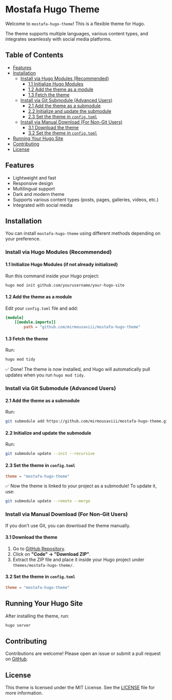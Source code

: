 # Mostafa Hugo Theme

Welcome to `mostafa-hugo-theme`! This is a flexible theme for Hugo.

The theme supports multiple languages, various content types, and integrates seamlessly with social media platforms.

## Table of Contents

- [Features](#features)
- [Installation](#installation)
  - [Install via Hugo Modules (Recommended)](#install-via-hugo-modules-recommended)
    - [1.1 Initialize Hugo Modules](#11-initialize-hugo-modules-if-not-already-initialized)
    - [1.2 Add the theme as a module](#12-add-the-theme-as-a-module)
    - [1.3 Fetch the theme](#13-fetch-the-theme)
  - [Install via Git Submodule (Advanced Users)](#install-via-git-submodule-advanced-users)
    - [2.1 Add the theme as a submodule](#21-add-the-theme-as-a-submodule)
    - [2.2 Initialize and update the submodule](#22-initialize-and-update-the-submodule)
    - [2.3 Set the theme in `config.toml`](#23-set-the-theme-in-configtoml)
  - [Install via Manual Download (For Non-Git Users)](#install-via-manual-download-for-non-git-users)
    - [3.1 Download the theme](#31-download-the-theme)
    - [3.2 Set the theme in `config.toml`](#32-set-the-theme-in-configtoml)
- [Running Your Hugo Site](#running-your-hugo-site)
- [Contributing](#contributing)
- [License](#license)

## Features

- Lightweight and fast
- Responsive design
- Multilingual support
- Dark and modern theme
- Supports various content types (posts, pages, galleries, videos, etc.)
- Integrated with social media

## Installation

You can install `mostafa-hugo-theme` using different methods depending on your preference.

### Install via Hugo Modules (Recommended)

#### 1.1 Initialize Hugo Modules (if not already initialized)

Run this command inside your Hugo project:

```bash
hugo mod init github.com/yourusername/your-hugo-site
```

#### 1.2 Add the theme as a module

Edit your `config.toml` file and add:

```toml
[module]
    [[module.imports]]
        path = "github.com/mirmousaviii/mostafa-hugo-theme"
```

#### 1.3 Fetch the theme

Run:

```bash
hugo mod tidy
```

✅ Done! The theme is now installed, and Hugo will automatically pull updates when you run `hugo mod tidy`.

### Install via Git Submodule (Advanced Users)

#### 2.1 Add the theme as a submodule

Run:

```bash
git submodule add https://github.com/mirmousaviii/mostafa-hugo-theme.git themes/mostafa-hugo-theme
```

#### 2.2 Initialize and update the submodule

Run:

```bash
git submodule update --init --recursive
```

#### 2.3 Set the theme in `config.toml`

```toml
theme = "mostafa-hugo-theme"
```

✅ Now the theme is linked to your project as a submodule! To update it, use:

```bash
git submodule update --remote --merge
```

### Install via Manual Download (For Non-Git Users)

If you don’t use Git, you can download the theme manually.

#### 3.1 Download the theme

1. Go to [GitHub Repository](https://github.com/mirmousaviii/mostafa-hugo-theme).
2. Click on **"Code" → "Download ZIP"**.
3. Extract the ZIP file and place it inside your Hugo project under `themes/mostafa-hugo-theme/`.

#### 3.2 Set the theme in `config.toml`

```toml
theme = "mostafa-hugo-theme"
```

## Running Your Hugo Site

After installing the theme, run:

```bash
hugo server
```

## Contributing

Contributions are welcome! Please open an issue or submit a pull request on [GitHub](https://github.com/mirmousaviii/mostafa-hugo-theme).

## License

This theme is licensed under the MIT License. See the [LICENSE](https://github.com/mirmousaviii/mostafa-hugo-theme/blob/main/LICENSE) file for more information.
